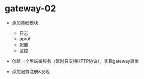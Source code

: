 # gateway-02

+ 添加基础模块

    + 日志
    + pprof
    + 配置
    + 监控
+ 创建一个后端微服务（暂时只支持HTTP协议），实现gateway转发
+ 添加服务注册&发现

